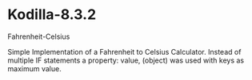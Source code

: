 # Kodilla-8.3.2
Fahrenheit-Celsius

Simple Implementation of a Fahrenheit to Celsius Calculator.
Instead of multiple IF statements a property: value, (object) was used with keys as maximum value. 
